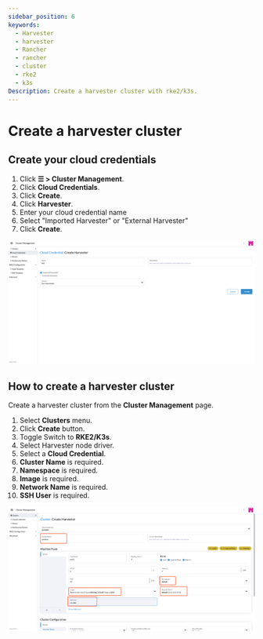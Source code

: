 ```yaml
---
sidebar_position: 6
keywords:
  - Harvester
  - harvester
  - Rancher
  - rancher
  - cluster
  - rke2
  - k3s
Description: Create a harvester cluster with rke2/k3s.
---
```


# Create a harvester cluster

## Create your cloud credentials

1. Click **☰ > Cluster Management**.
2. Click **Cloud Credentials**.
3. Click **Create**.
4. Click **Harvester**.
5. Enter your cloud credential name
6. Select "Imported Harvester" or "External Harvester"
7. Click **Create**.

![create-harvester-clould-credential](assets/create-harvester-clould-credential.png)

## How to create a harvester cluster

Create a harvester cluster from the **Cluster Management** page.

1. Select **Clusters** menu.
2. Click **Create** button.
3. Toggle Switch to **RKE2/K3s**.
4. Select Harvester node driver.
5. Select a **Cloud Credential**.
6. **Cluster Name** is required.
7. **Namespace** is required.
8. **Image** is required.
9. **Network Name** is required.
10. **SSH User** is required.
  
![create-rke2-harvester-cluster](assets/create-rke2-harvester-cluster.png)

